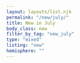 ```yaml
---
layout: layouts/list.njk
permalink: "/new/july/"
title: New in July
body_class: new
filter_by_tag: "new_july"
type: "mixed"
listing: "new"
hemisphere: ""
---
```

